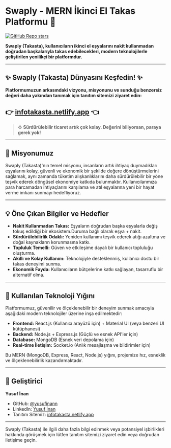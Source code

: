 # Swaply - MERN İkinci El Takas Platformu 🔁

[![GitHub Repo stars](https://img.shields.io/github/stars/yusufinann/swaply-mern?style=social)](https://github.com/yusufinann/swaply-mern/stargazers)

**Swaply (Takasta), kullanıcıların ikinci el eşyalarını nakit kullanmadan doğrudan başkalarıyla takas edebilecekleri, modern teknolojilerle geliştirilen yenilikçi bir platformdur.**

---

## ✨ Swaply (Takasta) Dünyasını Keşfedin! ✨

**Platformumuzun arkasındaki vizyonu, misyonunu ve sunduğu benzersiz değeri daha yakından tanımak için tanıtım sitemizi ziyaret edin:**

## 👉 [**infotakasta.netlify.app**](https://infotakasta.netlify.app/) 👈

> ♻️ **Sürdürülebilir ticaret artık çok kolay. Değerini biliyorsan, paraya gerek yok!**

---

## 🎯 Misyonumuz

Swaply (Takasta)'nın temel misyonu, insanların artık ihtiyaç duymadıkları eşyalarını kolay, güvenli ve ekonomik bir şekilde değere dönüştürmelerini sağlamak, aynı zamanda tüketim alışkanlıklarını daha sürdürülebilir bir yöne teşvik ederek döngüsel ekonomiye katkıda bulunmaktır. Kullanıcılarımıza para harcamadan ihtiyaçlarını karşılama ve atıl eşyalarına yeni bir hayat verme imkanı sunmayı hedefliyoruz.

---

## 💡 Öne Çıkan Bilgiler ve Hedefler

*   **Nakit Kullanmadan Takas:** Eşyaların doğrudan başka eşyalarla değiş tokuş edildiği bir ekosistem.Duruma bağlı olarak eşya + nakit.
*   **Sürdürülebilirlik Odaklı:** Yeniden kullanımı teşvik ederek atığı azaltma ve doğal kaynakların korunmasına katkı.
*   **Topluluk Temelli:** Güven ve etkileşime dayalı bir kullanıcı topluluğu oluşturma.
*   **Akıllı ve Kolay Kullanım:** Teknolojiyle desteklenmiş, kullanıcı dostu bir takas deneyimi sunma.
*   **Ekonomik Fayda:** Kullanıcıların bütçelerine katkı sağlayan, tasarruflu bir alternatif olma.

---

## 🚀 Kullanılan Teknoloji Yığını

Platformumuz, güvenilir ve ölçeklenebilir bir deneyim sunmak amacıyla aşağıdaki modern teknolojiler üzerine inşa edilmektedir:

*   **Frontend:** React.js (Kullanıcı arayüzü için) + Material UI (veya benzeri UI kütüphanesi)
*   **Backend:** Node.js + Express.js (Güçlü ve esnek API'ler için)
*   **Database:** MongoDB (Esnek veri depolama için)
*   **Real-time İletişim:** Socket.io (Anlık mesajlaşma ve bildirimler için)

Bu MERN (MongoDB, Express, React, Node.js) yığını, projemize hız, esneklik ve ölçeklenebilirlik kazandırmaktadır.

---

## 👤 Geliştirici

**Yusuf İnan**

*   GitHub: [@yusufinann](https://github.com/yusufinann)
*   LinkedIn: [Yusuf İnan](https://www.linkedin.com/in/yusuf-inan-a42396266/)
*   Tanıtım Sitemiz: [infotakasta.netlify.app](https://infotakasta.netlify.app/)

---

Swaply (Takasta) ile ilgili daha fazla bilgi edinmek veya potansiyel işbirlikleri hakkında görüşmek için lütfen tanıtım sitemizi ziyaret edin veya doğrudan iletişime geçin.
